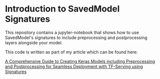 # Introduction to SavedModel Signatures

This repository contains a jupyter-notebook that shows how to use SavedModel's signatures to include preprocessing and postprocessing layers alongside your model.

This code is written as part of my article which can be found here:

[A Comprehensive Guide to Creating Keras Models including Preprocessing and Postprocessing for Seamless Deployment with TF-Serving using Signatures]()
